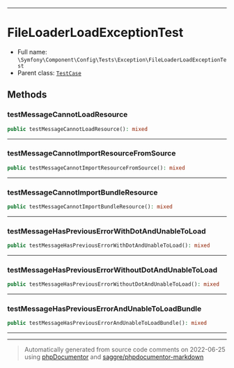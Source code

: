 ***

# FileLoaderLoadExceptionTest





* Full name: `\Symfony\Component\Config\Tests\Exception\FileLoaderLoadExceptionTest`
* Parent class: [`TestCase`](../../../../../PHPUnit/Framework/TestCase.md)




## Methods


### testMessageCannotLoadResource



```php
public testMessageCannotLoadResource(): mixed
```











***

### testMessageCannotImportResourceFromSource



```php
public testMessageCannotImportResourceFromSource(): mixed
```











***

### testMessageCannotImportBundleResource



```php
public testMessageCannotImportBundleResource(): mixed
```











***

### testMessageHasPreviousErrorWithDotAndUnableToLoad



```php
public testMessageHasPreviousErrorWithDotAndUnableToLoad(): mixed
```











***

### testMessageHasPreviousErrorWithoutDotAndUnableToLoad



```php
public testMessageHasPreviousErrorWithoutDotAndUnableToLoad(): mixed
```











***

### testMessageHasPreviousErrorAndUnableToLoadBundle



```php
public testMessageHasPreviousErrorAndUnableToLoadBundle(): mixed
```











***


***
> Automatically generated from source code comments on 2022-06-25 using [phpDocumentor](http://www.phpdoc.org/) and [saggre/phpdocumentor-markdown](https://github.com/Saggre/phpDocumentor-markdown)
